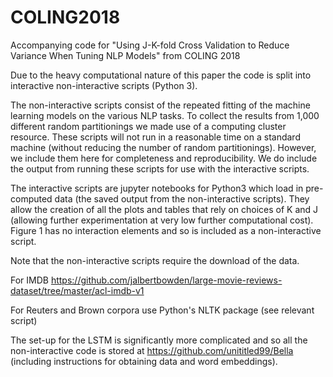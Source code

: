 # COLING2018
Accompanying code for "Using J-K-fold Cross Validation to Reduce Variance When Tuning NLP Models" from COLING 2018

Due to the heavy computational nature of this paper the code is split into interactive non-interactive scripts (Python 3).

The non-interactive scripts consist of the repeated fitting of the machine learning models on the various NLP tasks. To collect the results from 1,000  different random partitionings we made use of a computing cluster resource. These scripts will not run in a reasonable time on a standard machine (without reducing the number of random partitionings). However, we include them here for completeness and reproducibility. We do include the output from running these scripts for use with the interactive scripts. 

The interactive scripts are jupyter notebooks for Python3 which load in pre-computed data (the saved output from the non-interactive scripts). They allow the creation of all the plots and tables that rely on choices of K and J (allowing further experimentation at very low further computational cost). Figure 1 has no interaction elements and so is included as a non-interactive script.

Note that the non-interactive scripts require the download of the data. 

For IMDB https://github.com/jalbertbowden/large-movie-reviews-dataset/tree/master/acl-imdb-v1

For Reuters and Brown corpora use Python's NLTK package (see relevant script)

The set-up for the LSTM is significantly more complicated and so all the non-interactive code is stored at https://github.com/unititled99/Bella (including instructions for obtaining data and word embeddings).
